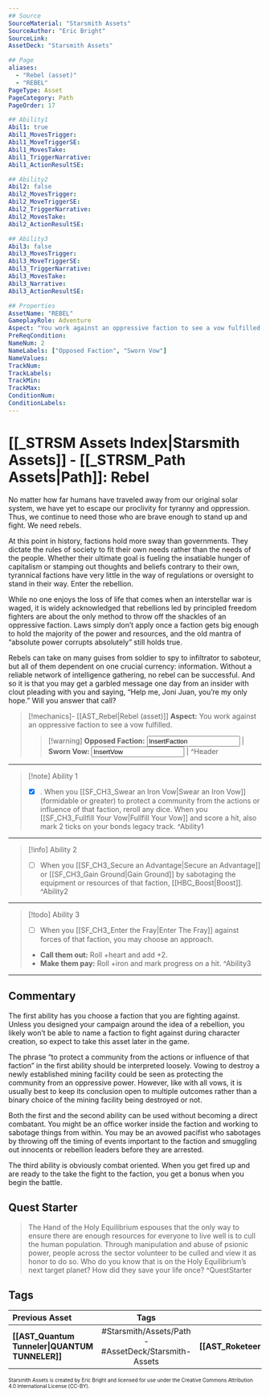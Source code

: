 ```yaml
---
## Source
SourceMaterial: "Starsmith Assets"
SourceAuthor: "Eric Bright"
SourceLink: 
AssetDeck: "Starsmith Assets"

## Page
aliases: 
  - "Rebel (asset)"
  - "REBEL"
PageType: Asset
PageCategory: Path
PageOrder: 17

## Ability1
Abil1: true 
Abil1_MovesTrigger: 
Abil1_MoveTriggerSE: 
Abil1_MovesTake: 
Abil1_TriggerNarrative: 
Abil1_ActionResultSE: 

## Ability2
Abil2: false 
Abil2_MovesTrigger: 
Abil2_MoveTriggerSE: 
Abil2_TriggerNarrative: 
Abil2_MovesTake: 
Abil2_ActionResultSE: 

## Ability3
Abil3: false 
Abil3_MovesTrigger: 
Abil3_MoveTriggerSE: 
Abil3_TriggerNarrative: 
Abil3_MovesTake: 
Abil3_Narrative: 
Abil3_ActionResultSE: 

## Properties
AssetName: "REBEL"
GameplayRole: Adventure
Aspect: "You work against an oppressive faction to see a vow fulfilled."
PreReqCondition: 
NameNum: 2
NameLabels: ["Opposed Faction", "Sworn Vow"]
NameValues: 
TrackNum: 
TrackLabels: 
TrackMin: 
TrackMax: 
ConditionNum: 
ConditionLabels:
---
```

# [[_STRSM Assets Index|Starsmith Assets]] - [[_STRSM_Path Assets|Path]]: Rebel
No matter how far humans have traveled away from our original solar system, we have yet to escape our proclivity for tyranny and oppression. Thus, we continue to need those who are brave enough to stand up and fight. We need rebels.

At this point in history, factions hold more sway than governments. They dictate the rules of society to fit their own needs rather than the needs of the people. Whether their ultimate goal is fueling the insatiable hunger of capitalism or stamping out thoughts and beliefs contrary to their own, tyrannical factions have very little in the way of regulations or oversight to stand in their way. Enter the rebellion.

While no one enjoys the loss of life that comes when an interstellar war is waged, it is widely acknowledged that rebellions led by principled freedom fighters are about the only method to throw off the shackles of an oppressive faction. Laws simply don’t apply once a faction gets big enough to hold the majority of the power and resources, and the old mantra of “absolute power corrupts absolutely” still holds true.

Rebels can take on many guises from soldier to spy to infiltrator to saboteur, but all of them dependent on one crucial currency: information. Without a reliable network of intelligence gathering, no rebel can be successful. And so it is that you may get a garbled message one day from an insider with clout pleading with you and saying, “Help me, Joni Juan, you’re my only hope.” Will you answer that call?

> [!mechanics]- [[AST_Rebel|Rebel (asset)]]
> **Aspect:** You work against an oppressive faction to see a vow fulfilled.
> > [!warning] **Opposed Faction:** <input type=texbox value="InsertFaction"> | **Sworn Vow:** <input type=texbox value="InsertVow"> | ^Header
___

> [!note] Ability 1
> - [x] . When you [[SF_CH3_Swear an Iron Vow|Swear an Iron Vow]] (formidable or greater) to protect a community from the actions or influence of that faction, reroll any dice.
> When you [[SF_CH3_Fullfill Your Vow|Fullfill Your Vow]] and score a hit, also mark 2 ticks on your bonds legacy track. ^Ability1
___
> [!info] Ability 2
> - [ ] When you [[SF_CH3_Secure an Advantage|Secure an Advantage]] or [[SF_CH3_Gain Ground|Gain Ground]] by sabotaging the equipment or resources of that faction, [[HBC_Boost|Boost]]. ^Ability2
___
> [!todo] Ability 3
> - [ ] When you [[SF_CH3_Enter the Fray|Enter The Fray]] against forces of that faction, you may choose an approach.
> - **Call them out:** Roll +heart and add +2.
> - **Make them pay:** Roll +iron and mark progress on a hit. ^Ability3
___

## Commentary
The first ability has you choose a faction that you are fighting against. Unless you designed your campaign around the idea of a rebellion, you likely won’t be able to name a faction to fight against during character creation, so expect to take this asset later in the game.

The phrase “to protect a community from the actions or influence of that faction” in the first ability should be interpreted loosely. Vowing to destroy a newly established mining facility could be seen as protecting the community from an oppressive power. However, like with all vows, it is usually best to keep its conclusion open to multiple outcomes rather than a binary choice of the mining facility being destroyed or not.

Both the first and the second ability can be used without becoming a direct combatant. You might be an office worker inside the faction and working to sabotage things from within. You may be an avowed pacifist who sabotages by throwing off the timing of events important to the faction and smuggling out innocents or rebellion leaders before they are arrested.

The third ability is obviously combat oriented. When you get fired up and are ready to the take the fight to the faction, you get a bonus when you begin the battle.

## Quest Starter
> The Hand of the Holy Equilibrium espouses that the only way to ensure there are enough resources for everyone to live well is to cull the human population. Through manipulation and abuse of psionic power, people across the sector volunteer to be culled and view it as honor to do so. Who do you know that is on the Holy Equilibrium’s next target planet? How did they save your life once? ^QuestStarter

## Tags

| Previous Asset| Tags | Next Asset |
| :--- | :---: | ---: |
| **[[AST_Quantum Tunneler\|QUANTUM TUNNELER]]** | #Starsmith/Assets/Path - #AssetDeck/Starsmith-Assets | **[[AST_Roketeer\|ROCKETEER]]** |

<font size=-2>Starsmith Assets is created by Eric Bright and licensed for use under the Creative Commons Attribution 4.0 International License (CC-BY).</font>

